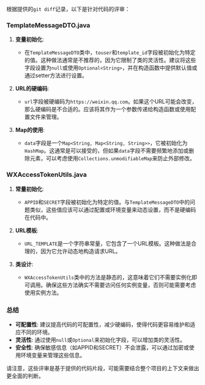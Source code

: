 根据提供的`git diff`记录，以下是针对代码的评审：

### TemplateMessageDTO.java

1. **变量初始化**:
   - 在`TemplateMessageDTO`类中，`touser`和`template_id`字段被初始化为特定的值。这种做法通常是不推荐的，因为它限制了类的灵活性。建议将这些字段设置为`null`或使用`Optional<String>`，并在构造函数中提供默认值或通过setter方法进行设置。

2. **URL的硬编码**:
   - `url`字段被硬编码为`https://weixin.qq.com`。如果这个URL可能会改变，那么硬编码是不合适的。应该将其作为一个参数传递给构造函数或使用配置文件来管理。

3. **Map的使用**:
   - `data`字段是一个`Map<String, Map<String, String>>`，它被初始化为`HashMap`。这通常是可以接受的，但如果`data`字段不需要频繁地添加或删除元素，可以考虑使用`Collections.unmodifiableMap`来防止外部修改。

### WXAccessTokenUtils.java

1. **常量初始化**:
   - `APPID`和`SECRET`字段被初始化为特定的值。与`TemplateMessageDTO`中的问题类似，这些值应该可以通过配置或环境变量来动态设置，而不是硬编码在代码中。

2. **URL模板**:
   - `URL_TEMPLATE`是一个字符串常量，它包含了一个URL模板。这种做法是合理的，因为它允许动态地构造请求URL。

3. **类设计**:
   - `WXAccessTokenUtils`类中的方法是静态的，这意味着它们不需要实例化即可调用。确保这些方法确实不需要访问任何实例变量，否则可能需要考虑使用实例方法。

### 总结

- **可配置性**: 建议提高代码的可配置性，减少硬编码，使得代码更容易维护和适应不同的环境。
- **灵活性**: 通过使用`null`或`Optional`来初始化字段，可以增加类的灵活性。
- **安全性**: 确保敏感信息（如APPID和SECRET）不会泄露，可以通过加密或使用环境变量来管理这些信息。

请注意，这些评审是基于提供的代码片段，可能需要结合整个项目的上下文来做出更全面的判断。